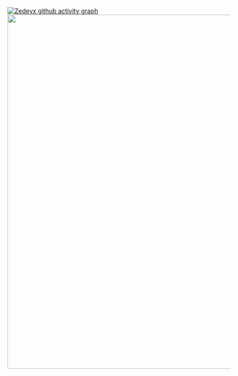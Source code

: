 [![Zedeyx github activity graph](https://github-readme-activity-graph.vercel.app/graph?username=ZedeyxOfficial&bg_color=010003&color=d3d1ff&line=8a24ff&point=ffffff&area=true&hide_border=true)](#)
<img width=800 src="https://github-profile-trophy.vercel.app/?username=ZedeyxOfficial&theme=darkhub"/>
